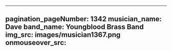 ------
pagination_pageNumber: 1342
musician_name: Dave
band_name: Youngblood Brass Band
img_src: images/musician1367.png
onmouseover_src: 
------